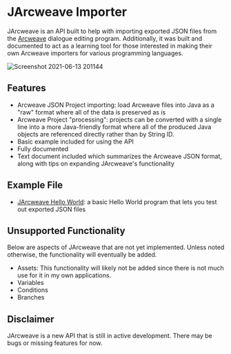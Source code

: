 # JArcweave Importer
JArcweave is an API built to help with importing exported JSON files from the [Arcweave](arcweave.com) dialogue editing program. Additionally, it was built and documented to act as a learning tool for those interested in making their own Arcweave importers for various programming languages.

![Screenshot 2021-06-13 201144](https://user-images.githubusercontent.com/6147299/121827991-c56d7880-cc83-11eb-8c0a-a0b44ceedcd8.jpg)

## Features
- Arcweave JSON Project importing: load Arcweave files into Java as a "raw" format where all of the data is preserved as is
- Arcweave Project "processing": projects can be converted with a single line into a more Java-friendly format where all of the produced Java objects are referenced directly rather than by String ID.
- Basic example included for using the API
- Fully documented
- Text document included which summarizes the Arcweave JSON format, along with tips on expanding JArcweave's functionality

## Example File
- [JArcweave Hello World](https://github.com/SkyAphid/JArcweaveImporter/blob/master/src/test/com/nokoriware/arcweave/test/JArcweaveHelloWorldExample.java): a basic Hello World program that lets you test out exported JSON files

## Unsupported Functionality
Below are aspects of JArcweave that are not yet implemented. Unless noted otherwise, the functionality will eventually be added.

- Assets: This functionality will likely not be added since there is not much use for it in my own applications.
- Variables
- Conditions
- Branches

## Disclaimer
JArcweave is a new API that is still in active development. There may be bugs or missing features for now.
